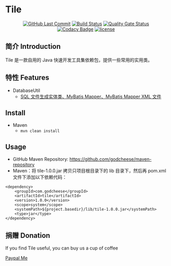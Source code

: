 
# Tile
<p align="center">
  <a href="https://github.com/godcheese/tile"><img src="https://img.shields.io/github/last-commit/godcheese/tile.svg" alt="GitHub Last Commit"></a>
  <a href="https://travis-ci.org/godcheese/tile" rel="nofollow"><img src="https://travis-ci.org/godcheese/tile.svg?branch=master" alt="Build Status"></a>
   <a href="https://sonarcloud.io/dashboard?id=godcheese_tile"><img src="https://sonarcloud.io/api/project_badges/measure?project=godcheese_tile&metric=alert_status" alt="Quality Gate Status"/></a>
  <a href="https://www.codacy.com/manual/godcheese/tile?utm_source=github.com&amp;utm_medium=referral&amp;utm_content=godcheese/tile&amp;utm_campaign=Badge_Grade"><img src="https://app.codacy.com/project/badge/Grade/4b8a62d6c2874d84b73520fb29cdedf7" alt="Codacy Badge"/></a>
  <a href="https://github.com/godcheese/tile/blob/master/LICENSE"><img src="https://img.shields.io/github/license/mashape/apistatus.svg" alt="license"></a>
</p>

## 简介 Introduction

Tile 是一款自用的 Java 快速开发工具集依赖包，提供一些常用的实用类。

## 特性 Features

 - DatabaseUtil
   - [SQL 文件生成实体类、MyBatis Mapper、MyBatis Mapper XML 文件](/docs/DatabaseUtil.md)


## Install
- Maven
  - ``` mvn clean install ```

## Usage
- GitHub Maven Repository: https://github.com/godcheese/maven-repository
- Maven：将 tile-1.0.0.jar 拷贝只项目根目录下的 lib 目录下，然后再 pom.xml 文件下添加以下依赖代码：
```
<dependency>
    <groupId>com.godcheese</groupId>
    <artifactId>tile</artifactId>
    <version>1.0.0</version>
    <scope>system</scope>
    <systemPath>${project.basedir}/lib/tile-1.0.0.jar</systemPath>
    <type>jar</type>
</dependency>
```

## 捐赠 Donation

If you find Tile useful, you can buy us a cup of coffee

[Paypal Me](https://www.paypal.me/godcheese)
